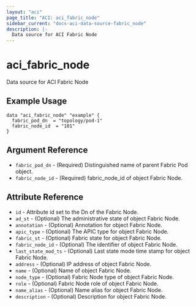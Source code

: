 ```yaml
---
layout: "aci"
page_title: "ACI: aci_fabric_node"
sidebar_current: "docs-aci-data-source-fabric_node"
description: |-
  Data source for ACI Fabric Node
---
```


# aci_fabric_node #
Data source for ACI Fabric Node

## Example Usage ##

```hcl
data "aci_fabric_node" "example" {
  fabric_pod_dn  = "topology/pod-1"
  fabric_node_id  = "101"
}
```

## Argument Reference ##
* `fabric_pod_dn` - (Required) Distinguished name of parent Fabric Pod object.
* `fabric_node_id` - (Required) fabric_node_id of object Fabric Node.

## Attribute Reference
* `id` - Attribute id set to the Dn of the Fabric Node.
* `ad_st` - (Optional) The administrative state of object Fabric Node.
* `annotation` - (Optional) Annotation for object Fabric Node.
* `apic_type` - (Optional) The APIC type for object Fabric Node.
* `fabric_st` - (Optional) Fabric state for object Fabric Node.
* `fabric_node_id` - (Optional) The identifier of object Fabric Node.
* `last_state_mod_ts` - (Optional) Last state mode time stamp for object Fabric Node.
* `address` - (Optional) IP address of object Fabric Node.
* `name` - (Optional) Name of object Fabric Node.
* `node_type` - (Optional) Fabric Node type of object Fabric Node.
* `role` - (Optional) Fabric Node role of object Fabric Node.
* `name_alias` - (Optional) Name alias for object Fabric Node.
* `description` - (Optional) Description for object Fabric Node.
